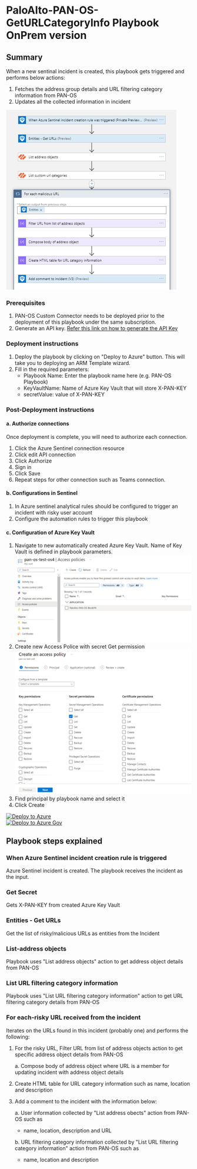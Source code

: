 # PaloAlto-PAN-OS-GetURLCategoryInfo Playbook OnPrem version
 ## Summary
 When a new sentinal incident is created, this playbook gets triggered and performs below actions:
 1. Fetches the address group details and URL filtering category information from PAN-OS
 2. Updates all the collected information in incident


![PaloAlto-PAN-OS-GetURLCategoryInfo](./designerscreenshot.PNG)<br>
### Prerequisites 
1. PAN-OS Custom Connector needs to be deployed prior to the deployment of this playbook under the same subscription.
2. Generate an API key. [Refer this link on how to generate the API Key](https://paloaltolactest.trafficmanager.net/restapi-doc/#tag/key-generation)

### Deployment instructions 
1. Deploy the playbook by clicking on "Deploy to Azure" button. This will take you to deploying an ARM Template wizard.
2. Fill in the required parameters:
    * Playbook Name: Enter the playbook name here (e.g. PAN-OS Playbook)
    * KeyVaultName: Name of Azure Key Vault that will store X-PAN-KEY
    * secretValue: value of X-PAN-KEY
    
### Post-Deployment instructions 
#### a. Authorize connections
Once deployment is complete, you will need to authorize each connection.
1.	Click the Azure Sentinel connection resource
2.	Click edit API connection
3.	Click Authorize
4.	Sign in
5.	Click Save
6.	Repeat steps for other connection such as Teams connection.

#### b. Configurations in Sentinel
1. In Azure sentinel analytical rules should be configured to trigger an incident with risky user account 
2. Configure the automation rules to trigger this playbook


#### c. Configuration of Azure Key Vault
1. Navigate to new automatically created Azure Key Vault. Name of Key Vault is defined in playbook parameters.
   ![Key Vault configuration](./images/KeyVault.png)
2. Create new Access Police with secret Get permission
   ![Secret permission creation](./images/CreatePolice.png)
3. Find principal by playbook name and select it
4. Click Create

[![Deploy to Azure](https://aka.ms/deploytoazurebutton)](https://portal.azure.com/#create/Microsoft.Template/uri/https%3A%2F%2Fgithub.com%2Fsocprime%2FAzure-Sentinel%2Fraw%2FPAN-OS-OnPremCustomConnector%2FPlaybooks%2FPaloAlto-PAN-OS%2FPlaybooksOnPrem%2FPaloAlto-PAN-OS-GetURLCategoryInfo%2Fazuredeploy.json)  
[![Deploy to Azure Gov](https://aka.ms/deploytoazuregovbutton)](https://portal.azure.us/#create/Microsoft.Template/uri/https%3A%2F%2Fgithub.com%2Fsocprime%2FAzure-Sentinel%2Fraw%2FPAN-OS-OnPremCustomConnector%2FPlaybooks%2FPaloAlto-PAN-OS%2FPlaybooksOnPrem%2FPaloAlto-PAN-OS-GetURLCategoryInfo%2Fazuredeploy.json)

## Playbook steps explained

### When Azure Sentinel incident creation rule is triggered

Azure Sentinel incident is created. The playbook receives the incident as the input.

### Get Secret
Gets X-PAN-KEY from created Azure Key Vault

### Entities - Get URLs

Get the list of risky/malicious URLs as entities from the Incident

### List-address objects

Playbook uses "List address objects" action to get address object details from PAN-OS

### List URL filtering category information

Playbook uses "List URL filtering category information" action to get URL filtering category details from PAN-OS
### For each-risky URL received from the incident
Iterates on the URLs found in this incident (probably one) and performs the following:

1. For the risky URL, Filter URL from list of address objects action to get specific address object details from PAN-OS

   a. Compose body of address object where URL is a member for updating incident with address object details

 2. Create HTML table for URL category information such as name, location and description

 3. Add a comment to the incident with the information below:

     a. User information collected by "List address obects" action from PAN-OS such as

    *  name, location, description and URL
    
     
     b. URL filtering category information collected by "List URL filtering category information" action from PAN-OS such as

    * name, location and description


